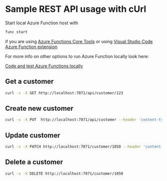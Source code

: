 # Sample REST API usage with cUrl

Start local Azure Function host with

```bash
func start
```

if you are using [Azure Functions Core Tools](https://www.npmjs.com/package/azure-functions-core-tools) or using [Visual Studio Code Azure Function extension](https://marketplace.visualstudio.com/items?itemName=ms-azuretools.vscode-azurefunctions )

For more info on other options to run Azure Function locally look here:

[Code and test Azure Functions locally](https://docs.microsoft.com/en-us/azure/azure-functions/functions-develop-local)

## Get a customer

```bash
curl -s -X GET http://localhost:7071/api/customer/123
```

## Create new customer

```bash
curl -s -X PUT  http://localhost:7071/api/customer --header 'content-type: application/json' --data '{"CustomerName": "John Doe", "PhoneNumber": "123-234-5678", "FaxNumber": "123-234-5678", "WebsiteURL": "http://www.something.com", "Delivery": { "AddressLine1": "One Microsoft Way", "PostalCode": 98052 }}'
```

## Update customer

```bash
curl -s -X PATCH http://localhost:7071/customer/1050 --header 'content-type: application/json' --data '{"CustomerName": "Jane Dean", "PhoneNumber": "231-778-5678" }'
```

## Delete a customer

```bash
curl -s -X DELETE http://localhost:7071/customer/1050
```
